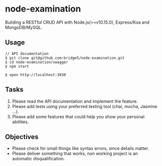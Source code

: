 # node-examination

Building a RESTful CRUD API with Node.js(>=v10.15.0), Express/Koa and MongoDB/MySQL.

## Usage

```
// API documentation
$ git clone git@github.com:bridge5/node-examination.git
$ cd node-examination/swagger
$ npm start

$ open http://localhost:3030
```

## Tasks

1. Please read the API documentation and implement the feature.
2. Please add tests using your preferred testing tool (chai, mocha, Jasmine ...).
3. Please add some features that could help you show your personal abilities.

## Objectives

- Please check for small things like syntax errors, since details matter.
- Please deliver something that works, non working project is an automatic disqualification.
